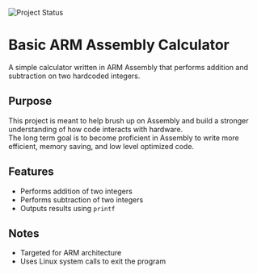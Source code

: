 ![Project Status](https://img.shields.io/badge/status-completed-brightgreen)

# Basic ARM Assembly Calculator

A simple calculator written in ARM Assembly that performs addition and subtraction on two hardcoded integers.

## Purpose

This project is meant to help brush up on Assembly and build a stronger understanding of how code interacts with hardware.  
The long term goal is to become proficient in Assembly to write more efficient, memory saving, and low level optimized code.

## Features
- Performs addition of two integers  
- Performs subtraction of two integers  
- Outputs results using `printf`

## Notes
- Targeted for ARM architecture  
- Uses Linux system calls to exit the program
